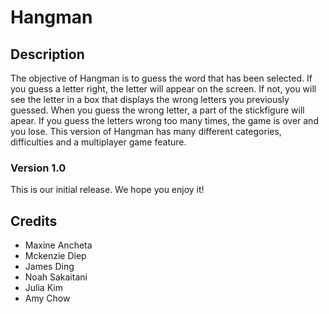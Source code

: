 
# Hangman

## Description
The objective of Hangman is to guess the word that has been selected. If you guess a letter right, the letter will appear on the screen. If not, you will see the letter in a box that displays the wrong letters you previously guessed. When you guess the wrong letter, a part of the stickfigure will apear. If you guess the letters wrong too many times, the game is over and you lose. This version of Hangman has many different categories, difficulties and a multiplayer game feature.
<!--
## FAQs

### Insert question here?
Insert answer here.

### Insert question here?
Insert answer here.

## Changelog

### Version 1.1

#### Bug fixes
 * Fixed thing
 * Fixed other thing

#### Changes
 * Added thing
 * Removed thing
 * Added a group of related things:
   * one
   * two
   * three
   * four
 * If you want to be fancy, you can use a...
   * + to indicate something added and a...
   * - to indicate something removed, just be careful with your markdown syntax!
     -->

### Version 1.0
This is our initial release. We hope you enjoy it!

## Credits
* Maxine Ancheta
* Mckenzie Diep
* James Ding 
* Noah Sakaitani
* Julia Kim
* Amy Chow
